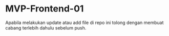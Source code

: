 # MVP-Frontend-01

Apabila melakukan update atau add file di repo ini tolong dengan membuat cabang terlebih dahulu sebelum push.